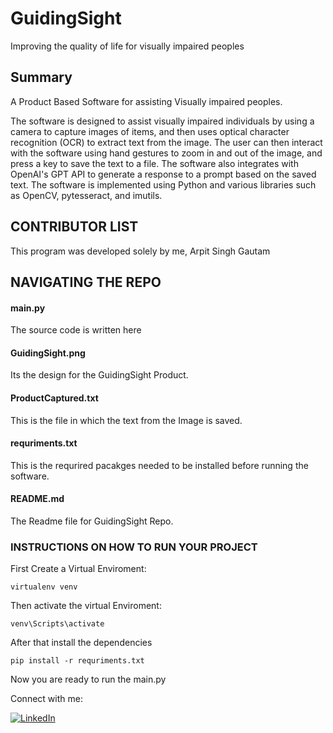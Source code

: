 # GuidingSight
Improving the quality of life for visually impaired peoples


## Summary
A Product Based Software for assisting Visually impaired peoples.

The software is designed to assist visually impaired individuals by using a camera to capture images of items, and then uses optical character recognition (OCR) to extract text from the image. The user can then interact with the software using hand gestures to zoom in and out of the image, and press a key to save the text to a file. The software also integrates with OpenAI's GPT API to generate a response to a prompt based on the saved text. The software is implemented using Python and various libraries such as OpenCV, pytesseract, and imutils.
## CONTRIBUTOR LIST

This program was developed solely by me, Arpit Singh Gautam

## NAVIGATING THE REPO

#### main.py 
The source code is written here
#### GuidingSight.png
Its the design for the GuidingSight Product.
#### ProductCaptured.txt
This is the file in which the text from the Image is saved.
#### requriments.txt
 This is the requrired pacakges needed to be installed before running the software.
#### README.md
The Readme file for GuidingSight Repo.

### INSTRUCTIONS ON HOW TO RUN YOUR PROJECT
First Create a Virtual Enviroment:
```
virtualenv venv
```
Then activate the virtual Enviroment:
```
venv\Scripts\activate
```
After that install the dependencies 
```
pip install -r requriments.txt
```
Now you are ready to run the main.py






Connect with me:    

[![LinkedIn][linkedin-shield]][linkedin-url]





<!-- MARKDOWN LINKS & IMAGES -->
<!-- https://www.markdownguide.org/basic-syntax/#reference-style-links -->
[contributors-shield]: https://img.shields.io/github/contributors/othneildrew/Best-README-Template.svg?style=for-the-badge
[contributors-url]: https://github.com/othneildrew/Best-README-Template/graphs/contributors
[forks-shield]: https://img.shields.io/github/forks/othneildrew/Best-README-Template.svg?style=for-the-badge
[forks-url]: https://github.com/othneildrew/Best-README-Template/network/members
[stars-shield]: https://img.shields.io/github/stars/othneildrew/Best-README-Template.svg?style=for-the-badge
[stars-url]: https://github.com/othneildrew/Best-README-Template/stargazers
[issues-shield]: https://img.shields.io/github/issues/othneildrew/Best-README-Template.svg?style=for-the-badge
[issues-url]: https://github.com/othneildrew/Best-README-Template/issues
[license-shield]: https://img.shields.io/github/license/othneildrew/Best-README-Template.svg?style=for-the-badge
[license-url]: https://github.com/othneildrew/Best-README-Template/blob/master/LICENSE.txt
[linkedin-shield]: https://img.shields.io/badge/-LinkedIn-black.svg?style=for-the-badge&logo=linkedin&colorB=555
[linkedin-url]: https://www.linkedin.com/in/arpitsinghgautam/
[product-screenshot]: images/screenshot.png
[Next.js]: https://img.shields.io/badge/next.js-000000?style=for-the-badge&logo=nextdotjs&logoColor=white
[Next-url]: https://nextjs.org/
[React.js]: https://img.shields.io/badge/React-20232A?style=for-the-badge&logo=react&logoColor=61DAFB
[React-url]: https://reactjs.org/
[Vue.js]: https://img.shields.io/badge/Vue.js-35495E?style=for-the-badge&logo=vuedotjs&logoColor=4FC08D
[Vue-url]: https://vuejs.org/
[Angular.io]: https://img.shields.io/badge/Angular-DD0031?style=for-the-badge&logo=angular&logoColor=white
[Angular-url]: https://angular.io/
[Svelte.dev]: https://img.shields.io/badge/Svelte-4A4A55?style=for-the-badge&logo=svelte&logoColor=FF3E00
[Svelte-url]: https://svelte.dev/
[Laravel.com]: https://img.shields.io/badge/Laravel-FF2D20?style=for-the-badge&logo=laravel&logoColor=white
[Laravel-url]: https://laravel.com
[Bootstrap.com]: https://img.shields.io/badge/Bootstrap-563D7C?style=for-the-badge&logo=bootstrap&logoColor=white
[Bootstrap-url]: https://getbootstrap.com
[JQuery.com]: https://img.shields.io/badge/jQuery-0769AD?style=for-the-badge&logo=jquery&logoColor=white
[JQuery-url]: https://jquery.com 
